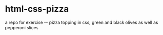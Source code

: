 # html-css-pizza
a repo for exercise
-- pizza topping in css, green and black olives as well as pepperoni slices
